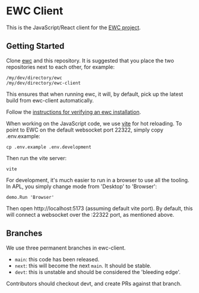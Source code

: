 # EWC Client

This is the JavaScript/React client for the [EWC project](https://github.com/dyalog/ewc).

## Getting Started

Clone [ewc](https://github.com/dyalog/ewc) and this repository. It is suggested
that you place the two repositories next to each other, for example:

    /my/dev/directory/ewc
    /my/dev/directory/ewc-client

This ensures that when running ewc, it will, by default, pick up the latest
build from ewc-client automatically.

Follow the [instructions for verifying an ewc installation](https://dyalog.github.io/ewc/0.2/Usage/Installation/).

When working on the JavaScript code, we use [vite](https://vite.dev) for hot
reloading. To point to EWC on the default websocket port 22322, simply copy
.env.example:

    cp .env.example .env.development

Then run the vite server:

    vite

For development, it's much easier to run in a browser to use all the tooling.
In APL, you simply change mode from 'Desktop' to 'Browser':

    demo.Run 'Browser'

Then open http://localhost:5173 (assuming default vite port). By default, this
will connect a websocket over the :22322 port, as mentioned above.

## Branches

We use three permanent branches in ewc-client.

* `main`: this code has been released.
* `next`: this will become the next `main`. It should be stable.
* `devt`: this is unstable and should be considered the 'bleeding edge'.

Contributors should checkout devt, and create PRs against that branch.
